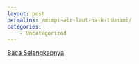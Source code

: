 ```yaml
---
layout: post
permalink: /mimpi-air-laut-naik-tsunami/
categories:
    - Uncategorized
---
```


[Baca Selengkapnya](/04)